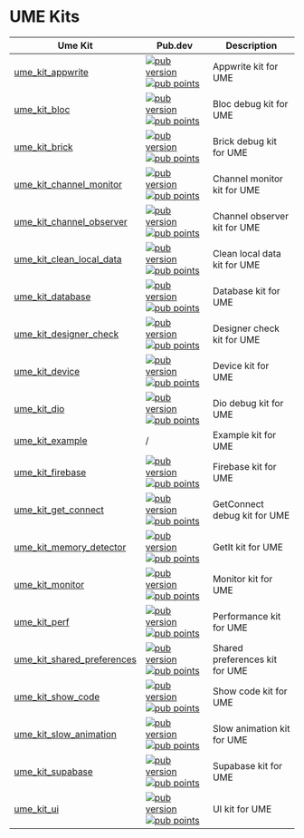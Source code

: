 # UME Kits

| Ume Kit                                                             | Pub.dev                                                                                                                                                                                                                                                                   | Description                    |
| ------------------------------------------------------------------- | ------------------------------------------------------------------------------------------------------------------------------------------------------------------------------------------------------------------------------------------------------------------------- | ------------------------------ |
| [ume_kit_appwrite](./packages/ume_kit_appwrite)                     | [![pub version](https://img.shields.io/pub/v/ume_kit_appwrite.svg)](https://pub.dev/packages/ume_kit_appwrite) [![pub points](https://img.shields.io/pub/points/ume_kit_appwrite.svg)](https://pub.dev/packages/ume_kit_appwrite)                                         | Appwrite kit for UME           |
| [ume_kit_bloc](./packages/ume_kit_bloc)                             | [![pub version](https://img.shields.io/pub/v/ume_kit_bloc.svg)](https://pub.dev/packages/ume_kit_bloc) [![pub points](https://img.shields.io/pub/points/ume_kit_bloc.svg)](https://pub.dev/packages/ume_kit_bloc)                                                         | Bloc debug kit for UME         |
| [ume_kit_brick](./packages/ume_kit_brick)                           | [![pub version](https://img.shields.io/pub/v/ume_kit_brick.svg)](https://pub.dev/packages/ume_kit_brick) [![pub points](https://img.shields.io/pub/points/ume_kit_brick.svg)](https://pub.dev/packages/ume_kit_brick)                                                     | Brick debug kit for UME        |
| [ume_kit_channel_monitor](./packages/ume_kit_channel_monitor)       | [![pub version](https://img.shields.io/pub/v/ume_kit_channel_monitor.svg)](https://pub.dev/packages/ume_kit_channel_monitor) [![pub points](https://img.shields.io/pub/points/ume_kit_channel_monitor.svg)](https://pub.dev/packages/ume_kit_channel_monitor)             | Channel monitor kit for UME    |
| [ume_kit_channel_observer](./packages/ume_kit_channel_observer)     | [![pub version](https://img.shields.io/pub/v/ume_kit_channel_observer.svg)](https://pub.dev/packages/ume_kit_channel_observer) [![pub points](https://img.shields.io/pub/points/ume_kit_channel_observer.svg)](https://pub.dev/packages/ume_kit_channel_observer)         | Channel observer kit for UME   |
| [ume_kit_clean_local_data](./packages/ume_kit_clean_local_data)     | [![pub version](https://img.shields.io/pub/v/ume_kit_clean_local_data.svg)](https://pub.dev/packages/ume_kit_clean_local_data) [![pub points](https://img.shields.io/pub/points/ume_kit_clean_local_data.svg)](https://pub.dev/packages/ume_kit_clean_local_data)         | Clean local data kit for UME   |
| [ume_kit_database](./packages/ume_kit_database)                     | [![pub version](https://img.shields.io/pub/v/ume_kit_database.svg)](https://pub.dev/packages/ume_kit_database) [![pub points](https://img.shields.io/pub/points/ume_kit_database.svg)](https://pub.dev/packages/ume_kit_database)                                         | Database kit for UME           |
| [ume_kit_designer_check](./packages/ume_kit_designer_check)         | [![pub version](https://img.shields.io/pub/v/ume_kit_designer_check.svg)](https://pub.dev/packages/ume_kit_designer_check) [![pub points](https://img.shields.io/pub/points/ume_kit_designer_check.svg)](https://pub.dev/packages/ume_kit_designer_check)                 | Designer check kit for UME     |
| [ume_kit_device](./packages/ume_kit_device)                         | [![pub version](https://img.shields.io/pub/v/ume_kit_device.svg)](https://pub.dev/packages/ume_kit_device) [![pub points](https://img.shields.io/pub/points/ume_kit_device.svg)](https://pub.dev/packages/ume_kit_device)                                                 | Device kit for UME             |
| [ume_kit_dio](./packages/ume_kit_dio)                               | [![pub version](https://img.shields.io/pub/v/ume_kit_dio.svg)](https://pub.dev/packages/ume_kit_dio) [![pub points](https://img.shields.io/pub/points/ume_kit_dio.svg)](https://pub.dev/packages/ume_kit_dio)                                                             | Dio debug kit for UME          |
| [ume_kit_example](./packages/ume_kit_example)                       | /                                                                                                                                                                                                                                                                         | Example kit for UME            |
| [ume_kit_firebase](./packages/ume_kit_firebase)                     | [![pub version](https://img.shields.io/pub/v/ume_kit_firebase.svg)](https://pub.dev/packages/ume_kit_firebase) [![pub points](https://img.shields.io/pub/points/ume_kit_firebase.svg)](https://pub.dev/packages/ume_kit_firebase)                                         | Firebase kit for UME           |
| [ume_kit_get_connect](./packages/ume_kit_get_connect)               | [![pub version](https://img.shields.io/pub/v/ume_kit_get_connect.svg)](https://pub.dev/packages/ume_kit_get_connect) [![pub points](https://img.shields.io/pub/points/ume_kit_get_connect.svg)](https://pub.dev/packages/ume_kit_get_connect)                             | GetConnect debug kit for UME   |
| [ume_kit_memory_detector](./packages/ume_kit_memory_detector)       | [![pub version](https://img.shields.io/pub/v/ume_kit_memory_detector.svg)](https://pub.dev/packages/ume_kit_memory_detector) [![pub points](https://img.shields.io/pub/points/ume_kit_memory_detector.svg)](https://pub.dev/packages/ume_kit_memory_detector)             | GetIt kit for UME              |
| [ume_kit_monitor](./packages/ume_kit_monitor)                       | [![pub version](https://img.shields.io/pub/v/ume_kit_monitor.svg)](https://pub.dev/packages/ume_kit_monitor) [![pub points](https://img.shields.io/pub/points/ume_kit_monitor.svg)](https://pub.dev/packages/ume_kit_monitor)                                             | Monitor kit for UME            |
| [ume_kit_perf](./packages/ume_kit_perf)                             | [![pub version](https://img.shields.io/pub/v/ume_kit_perf.svg)](https://pub.dev/packages/ume_kit_perf) [![pub points](https://img.shields.io/pub/points/ume_kit_perf.svg)](https://pub.dev/packages/ume_kit_perf)                                                         | Performance kit for UME        |
| [ume_kit_shared_preferences](./packages/ume_kit_shared_preferences) | [![pub version](https://img.shields.io/pub/v/ume_kit_shared_preferences.svg)](https://pub.dev/packages/ume_kit_shared_preferences) [![pub points](https://img.shields.io/pub/points/ume_kit_shared_preferences.svg)](https://pub.dev/packages/ume_kit_shared_preferences) | Shared preferences kit for UME |
| [ume_kit_show_code](./packages/ume_kit_show_code)                   | [![pub version](https://img.shields.io/pub/v/ume_kit_show_code.svg)](https://pub.dev/packages/ume_kit_show_code) [![pub points](https://img.shields.io/pub/points/ume_kit_show_code.svg)](https://pub.dev/packages/ume_kit_show_code)                                     | Show code kit for UME          |
| [ume_kit_slow_animation](./packages/ume_kit_slow_animation)         | [![pub version](https://img.shields.io/pub/v/ume_kit_slow_animation.svg)](https://pub.dev/packages/ume_kit_slow_animation) [![pub points](https://img.shields.io/pub/points/ume_kit_slow_animation.svg)](https://pub.dev/packages/ume_kit_slow_animation)                 | Slow animation kit for UME     |
| [ume_kit_supabase](./packages/ume_kit_supabase)                     | [![pub version](https://img.shields.io/pub/v/ume_kit_supabase.svg)](https://pub.dev/packages/ume_kit_supabase) [![pub points](https://img.shields.io/pub/points/ume_kit_supabase.svg)](https://pub.dev/packages/ume_kit_supabase)                                         | Supabase kit for UME           |
| [ume_kit_ui](./packages/ume_kit_ui)                                 | [![pub version](https://img.shields.io/pub/v/ume_kit_ui.svg)](https://pub.dev/packages/ume_kit_ui) [![pub points](https://img.shields.io/pub/points/ume_kit_ui.svg)](https://pub.dev/packages/ume_kit_ui)                                                                 | UI kit for UME                 |
